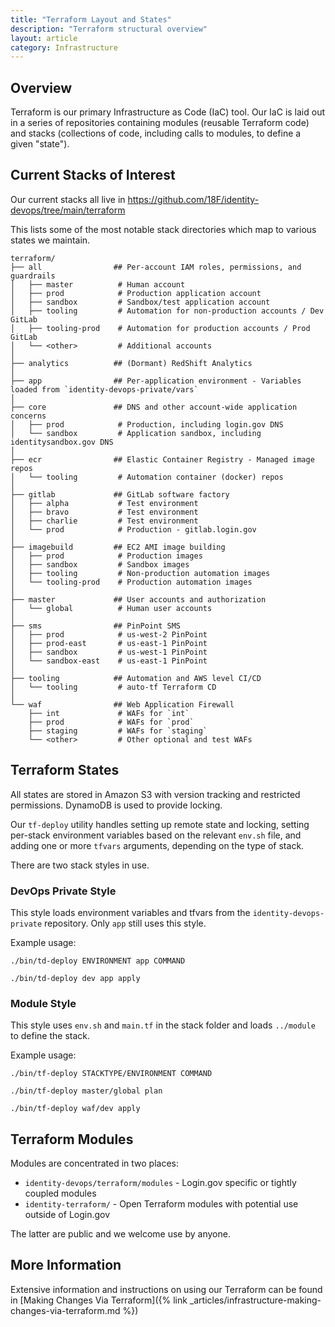 ```yaml
---
title: "Terraform Layout and States"
description: "Terraform structural overview"
layout: article
category: Infrastructure
---
```


## Overview

Terraform is our primary Infrastructure as Code (IaC) tool.  Our IaC is laid
out in a series of repositories containing modules (reusable Terraform code)
and stacks (collections of code, including calls to modules, to define a given
"state").

## Current Stacks of Interest

Our current stacks all live in <https://github.com/18F/identity-devops/tree/main/terraform>

This lists some of the most notable stack directories which map to various
states we maintain.
~~~
terraform/
├── all                ## Per-account IAM roles, permissions, and guardrails
│   ├── master          # Human account
│   ├── prod            # Production application account
│   ├── sandbox         # Sandbox/test application account
│   ├── tooling         # Automation for non-production accounts / Dev GitLab
│   ├── tooling-prod    # Automation for production accounts / Prod GitLab
│   └── <other>         # Additional accounts
│
├── analytics          ## (Dormant) RedShift Analytics
│
├── app                ## Per-application environment - Variables loaded from `identity-devops-private/vars`
│
├── core               ## DNS and other account-wide application concerns
│   ├── prod            # Production, including login.gov DNS
│   └── sandbox         # Application sandbox, including identitysandbox.gov DNS
│
├── ecr                ## Elastic Container Registry - Managed image repos
│   └── tooling         # Automation container (docker) repos
│
├── gitlab             ## GitLab software factory
│   ├── alpha           # Test environment
│   ├── bravo           # Test environment
│   ├── charlie         # Test environment
│   └── prod            # Production - gitlab.login.gov
│
├── imagebuild         ## EC2 AMI image building
│   ├── prod            # Production images
│   ├── sandbox         # Sandbox images
│   ├── tooling         # Non-production automation images
│   └── tooling-prod    # Production automation images
│
├── master             ## User accounts and authorization
│   └── global          # Human user accounts
│
├── sms                ## PinPoint SMS
│   ├── prod            # us-west-2 PinPoint
│   ├── prod-east       # us-east-1 PinPoint
│   ├── sandbox         # us-west-1 PinPoint
│   └── sandbox-east    # us-east-1 PinPoint
│
├── tooling            ## Automation and AWS level CI/CD
│   └── tooling         # auto-tf Terraform CD
│
└── waf                ## Web Application Firewall
    ├── int             # WAFs for `int`
    ├── prod            # WAFs for `prod`
    ├── staging         # WAFs for `staging`
    └── <other>         # Other optional and test WAFs
~~~

## Terraform States

All states are stored in Amazon S3 with version tracking and restricted
permissions.  DynamoDB is used to provide locking.

Our `tf-deploy` utility handles setting up remote state and locking, setting
per-stack environment variables based on the relevant `env.sh` file, and adding
one or more `tfvars` arguments, depending on the type of stack.

There are two stack styles in use.

### DevOps Private Style

This style loads environment variables and tfvars from the
`identity-devops-private` repository.  Only `app` still uses this style.

Example usage:
~~~
./bin/td-deploy ENVIRONMENT app COMMAND

./bin/td-deploy dev app apply
~~~


### Module Style

This style uses `env.sh` and `main.tf` in the stack folder and loads
`../module` to define the stack.

Example usage:
~~~
./bin/tf-deploy STACKTYPE/ENVIRONMENT COMMAND

./bin/tf-deploy master/global plan

./bin/tf-deploy waf/dev apply
~~~

## Terraform Modules

Modules are concentrated in two places:

* `identity-devops/terraform/modules` - Login.gov specific or tightly coupled modules
* `identity-terraform/` - Open Terraform modules with potential use outside of Login.gov

The latter are public and we welcome use by anyone.

## More Information

Extensive information and instructions on using our Terraform can be found in
[Making Changes Via Terraform]({% link _articles/infrastructure-making-changes-via-terraform.md %})
